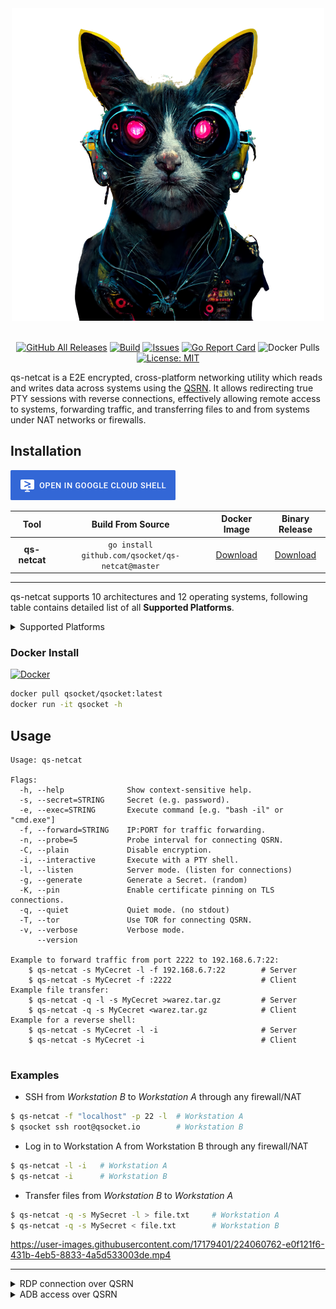 <div align="center">
  <img src=".github/img/banner.png">
  <br>
  <br>


  [![GitHub All Releases][release-img]][release]
  [![Build][workflow-img]][workflow]
  [![Issues][issues-img]][issues]
  [![Go Report Card][go-report-img]][go-report]
  ![Docker Pulls][docker-pulls]
  [![License: MIT][license-img]][license]
</div>

[go-report]: https://goreportcard.com/report/github.com/qsocket/qs-netcat
[go-report-img]: https://goreportcard.com/badge/github.com/qsocket/qs-netcat
[release]: https://github.com/qsocket/qs-netcat/releases
[release-img]: https://img.shields.io/github/v/release/qsocket/qs-netcat
[downloads]: https://github.com/qsocket/qs-netcat/releases
[downloads-img]: https://img.shields.io/github/downloads/qsocket/qs-netcat/total?logo=github
[issues]: https://github.com/qsocket/qs-netcat/issues
[issues-img]: https://img.shields.io/github/issues/qsocket/qs-netcat?color=red
[docker-pulls]: https://img.shields.io/docker/pulls/qsocket/qsocket?logo=docker&label=docker%20pulls
[license]: https://raw.githubusercontent.com/qsocket/qs-netcat/master/LICENSE
[license-img]: https://img.shields.io/github/license/qsocket/qs-netcat.svg
[google-cloud-shell]: https://console.cloud.google.com/cloudshell/open?git_repo=https://github.com/qsocket/qs-netcat&tutorial=README.md
[workflow-img]: https://github.com/qsocket/qs-netcat/actions/workflows/main.yml/badge.svg
[workflow]: https://github.com/qsocket/qs-netcat/actions/workflows/main.yml
[qsrn]: https://www.qsocket.io/qsrn/

qs-netcat is a E2E encrypted, cross-platform networking utility which reads and writes data across systems using the [QSRN][qsrn].
It allows redirecting true PTY sessions with reverse connections, effectively allowing remote access to systems, forwarding traffic, and transferring files to and from systems under NAT networks or firewalls.

## Installation

[![Open in Cloud Shell](.github/img/cloud-shell.png)][google-cloud-shell]

|    **Tool**   |                 **Build From Source**                |       **Docker Image**      |                     **Binary Release**                    |
|:-------------:|:----------------------------------------------------:|:---------------------------:|:---------------------------------------------------------:|
| **qs-netcat** | ```go install github.com/qsocket/qs-netcat@master``` | [Download](#docker-install) | [Download](release) |

---

qs-netcat supports 10 architectures and 12 operating systems, following table contains detailed list of all **Supported Platforms**. 
<details>
<summary>Supported Platforms</summary>

|  **Platform** | **AMD64** | **386** | **ARM** | **ARM64** | **MIPS** | **MIPS64** | **MIPS64LE** | **PPC64** | **PPC64LE** | **S390X** |
|:-------------:|:---------:|:-------:|:-------:|:---------:|:--------:|:----------:|:------------:|:---------:|:-----------:|:---------:|
|   **Linux**   |     ✅     |    ✅    |    ✅    |     ✅     |     ✅    |      ✅     |       ✅      |     ✅     |      ✅      |     ✅     |
|   **Darwin**  |     ✅     |    ❌    |    ❌    |     ✅     |     ❌    |      ❌     |       ❌      |     ❌     |      ❌      |     ❌     |
|  **Windows**  |     ✅     |    ✅    |    ✅    |     ✅     |     ❌    |      ❌     |       ❌      |     ❌     |      ❌      |     ❌     |
|  **OpenBSD**  |     ✅     |    ✅    |    ✅    |     ✅     |     ❌    |      ✅     |       ❌      |     ❌     |      ❌      |     ❌     |
|   **NetBSD**  |     ✅     |    ✅    |    ✅    |     ✅     |     ❌    |      ❌     |       ❌      |     ❌     |      ❌      |     ❌     |
|  **FreeBSD**  |     ✅     |    ✅    |    ✅    |     ✅     |     ❌    |      ❌     |       ❌      |     ❌     |      ❌      |     ❌     |
|  **Android**  |     ✅     |    ✅    |    ✅    |     ✅     |     ❌    |      ❌     |       ❌      |     ❌     |      ❌      |     ❌     |
|    **IOS**    |     ✅     |    ❌    |    ❌    |     ✅     |     ❌    |      ❌     |       ❌      |     ❌     |      ❌      |     ❌     |
|  **Solaris**  |     ✅     |    ❌    |    ❌    |     ❌     |     ❌    |      ❌     |       ❌      |     ❌     |      ❌      |     ❌     |
|  **Illumos**  |     ✅     |    ❌    |    ❌    |     ❌     |     ❌    |      ❌     |       ❌      |     ❌     |      ❌      |     ❌     |
| **Dragonfly** |     ✅     |    ❌    |    ❌    |     ❌     |     ❌    |      ❌     |       ❌      |     ❌     |      ❌      |     ❌     |
|    **AIX**    |     ❌     |    ❌    |    ❌    |     ❌     |     ❌    |      ❌     |       ❌      |     ✅     |      ❌      |     ❌     |

</details>


### Docker Install

[![Docker](http://dockeri.co/image/qsocket/qsocket)](https://hub.docker.com/r/qsocket/qsocket/)

```bash
docker pull qsocket/qsocket:latest
docker run -it qsocket -h
```

## Usage

```
Usage: qs-netcat

Flags:
  -h, --help              Show context-sensitive help.
  -s, --secret=STRING     Secret (e.g. password).
  -e, --exec=STRING       Execute command [e.g. "bash -il" or "cmd.exe"]
  -f, --forward=STRING    IP:PORT for traffic forwarding.
  -n, --probe=5           Probe interval for connecting QSRN.
  -C, --plain             Disable encryption.
  -i, --interactive       Execute with a PTY shell.
  -l, --listen            Server mode. (listen for connections)
  -g, --generate          Generate a Secret. (random)
  -K, --pin               Enable certificate pinning on TLS connections.
  -q, --quiet             Quiet mode. (no stdout)
  -T, --tor               Use TOR for connecting QSRN.
  -v, --verbose           Verbose mode.
      --version

Example to forward traffic from port 2222 to 192.168.6.7:22:
	$ qs-netcat -s MyCecret -l -f 192.168.6.7:22        # Server
	$ qs-netcat -s MyCecret -f :2222                    # Client
Example file transfer:
	$ qs-netcat -q -l -s MyCecret >warez.tar.gz         # Server
	$ qs-netcat -q -s MyCecret <warez.tar.gz            # Client
Example for a reverse shell:
	$ qs-netcat -s MyCecret -l -i                       # Server
	$ qs-netcat -s MyCecret -i                          # Client


```
### Examples
- SSH from *Workstation B* to *Workstation A* through any firewall/NAT
```bash
$ qs-netcat -f "localhost" -p 22 -l  # Workstation A
$ qsocket ssh root@qsocket.io        # Workstation B
```
- Log in to Workstation A from Workstation B through any firewall/NAT
```bash
$ qs-netcat -l -i   # Workstation A
$ qs-netcat -i      # Workstation B
```
- Transfer files from *Workstation B* to *Workstation A*
```bash
$ qs-netcat -q -s MySecret -l > file.txt     # Workstation A
$ qs-netcat -q -s MySecret < file.txt        # Workstation B
```

https://user-images.githubusercontent.com/17179401/224060762-e0f121f6-431b-4eb5-8833-4a5d533003de.mp4

---

<details>
<summary>RDP connection over QSRN</summary>

https://user-images.githubusercontent.com/17179401/213314447-65ecaf43-89fd-48bd-a242-3345f6baf185.mov

</details>


<details>
<summary>ADB access over QSRN</summary>

https://user-images.githubusercontent.com/17179401/216651601-6ddc8ddf-7248-4c2b-bd77-00f00f773c80.mov

</details>